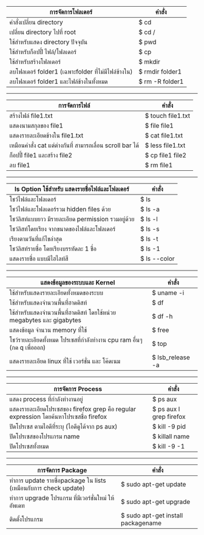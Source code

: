 
การจัดการโฟลเดอร์        | คำสั่ง
-----------------------|-----
คำสั่งเปลี่ยน directory    |  $ cd
เปลี่ยน directory ไปที่ root  | $ cd /
ใช้สำหรับแสดง directory ปัจจุบัน| $ pwd
ใช้สำหรับก็อปปี้ ไฟล์/โฟลเดอร์ | $ cp
ใช้สำหรับสร้างโฟลเดอร์ | $ mkdir
ลบโฟลเดอร์ folder1 (เฉพาะfolder ที่ไม่มีไฟล์ข้างใน) | $ rmdir folder1
ลบโฟลเดอร์ folder1 และไฟล์ข้างในทั้งหมด | $ rm -R folder1
***********************************************************
การจัดการไฟล์        | คำสั่ง
-----------------------|-----
สร้างไฟล์ file1.txt | $ touch file1.txt
แสดงนามสกุลของ file1 | $ file file1
แสดงรายละเอียดข้างใน file1.txt | $ cat file1.txt
เหมือนคำสั่ง cat แต่ต่างกันที่ สามารถเลื่อน scroll bar ได้ | $ less file1.txt
ก็อปปี้ file1 และสร้าง file2 | $ cp file1 file2
ลบ file1 | $ rm file1
***********************************************************
ls Option ใช้สำหรับ แสดงรายชื่อไฟล์และโฟลเดอร์       | คำสั่ง
-----------------------|-----
โชว์ไฟล์และโฟลเดอร์ | $ ls
โชว์ไฟล์และโฟลเดอร์รวม hidden files ด้วย | $ ls -a
โชว์ลิสท์แบบยาว มีรายละเอียด permission รวมอยู่ด้วย | $ ls -l
โชว์ลิสท์โดยเรียง จากขนาดของไฟล์และโฟลเดอร์ | $ ls -s
เรียงตามวันที่แก้ไขล่าสุด | $ ls -t
โชว์ลิสท์รายชื่อ โดยเรียงบรรทัดละ 1 ชื่อ | $ ls -1
แสดงรายชื่อ แบบมีไฮไลท์สี | $ ls --color
***********************************************************
แสดงข้อมูลของระบบและ Kernel      | คำสั่ง
-----------------------|-----
ใช้สำหรับแสดงรายละเอียดทั้งหมดของระบบ | $ uname -i
ใช้สำหรับแสดงจำนวนพื้นที่ฮาดดิสท์ | $ df
ใช้สำหรับแสดงจำนวนพื้นที่ฮาดดิสท์ โดยใช้หน่วย megabytes และ gigabytes | $ df -h
แสดงข้อมูล จำนวน memory ที่ใช้ | $ free
โชว์รายละเอียดทั้งหมด โปรเซสที่กำลังทำงาน cpu ram อื่นๆ (กด q เพื่อออก) | $ top
แสดงรายละเอียด linux ที่ใช้ เวอร์ชั่น และ โค๊ดเนม | $ lsb_release -a
***********************************************************
การจัดการ Process      | คำสั่ง
-----------------------|-----
แสดง process ที่กำลังทำงานอยู่ | $ ps aux
แสดงรายละเอียดโปรเซสของ firefox grep คือ regular expression โดยค้นหาโปรเซสชื่อ firefox | $ ps aux l grep firefox
ปิดโปรเซส ตามไอดีที่ระบุ (ไอดีดูได้จาก ps aux) | $ kill -9 pid
ปิดโปรเซสของโปรแกรม name | $ killall name
ปิดโปรเซสทั้งหมด | $ kill -9 -1
***********************************************************
การจัดการ Package      | คำสั่ง
-----------------------|----
ทำการ update รายชื่อpackage ใน lists (เหมือนกับการ check update) | $ sudo apt-get update
ทำการ upgrade โปรแกรม ที่มีเวอร์ชั่นใหม่ ให้อัพเดท | $ sudo apt-get upgrade
ติดตั้งโปรแกรม | $ sudo apt-get install packagename
